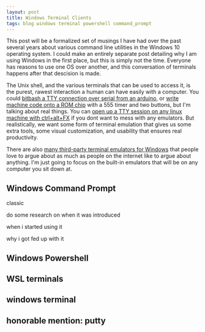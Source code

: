 ```yaml
---
layout: post
title: Windows Terminal Clients
tags: blog windows terminal powershell command_prompt
---
```


This post will be a formalized set of musings I have had over the past several years about various command line utilities in the Windows 10 operating system. I could make an entirely separate post detailing why I am using Windows in the first place, but this is simply not the time. Everyone has reasons to use one OS over another, and this conversation of terminals happens after that descision is made.

The Unix shell, and the various terminals that can be used to access it, is the purest, rawest interaction a human can have easily with a computer. You could [bitbash a TTY connection over serial from an arduino](https://www.youtube.com/watch?v=2XLZ4Z8LpEE), or [write machine code onto a ROM chip](https://www.youtube.com/watch?v=LnzuMJLZRdU) with a 555 timer and two buttons, but I'm talking about real things. You can [open up a TTY session on any linux machine with ctrl+alt+FX](https://www.howtogeek.com/428174/what-is-a-tty-on-linux-and-how-to-use-the-tty-command/) if you dont want to mess with any emulators. But realistically, we want some form of terminal emulation that gives us some extra tools, some visual customization, and usability that ensures real productivity.

There are also [many third-party terminal emulators for Windows](https://www.slant.co/topics/1552/~best-terminal-emulators-for-windows) that people love to argue about as much as people on the internet like to argue about anything. I'm just going to focus on the built-in emulators that will be on any computer you sit down at. 

## Windows Command Prompt

classic

do some research on when it was introduced

when i started using it

why i got fed up with it

## Windows Powershell



## WSL terminals

## windows terminal

## honorable mention: putty